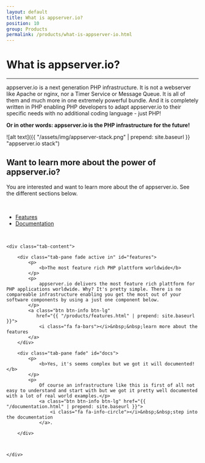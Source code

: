 ```yaml
---
layout: default
title: What is appserver.io?
position: 10
group: Products
permalink: /products/what-is-appserver-io.html
---
```


# <i class="fa fa-question-circle"></i> What is appserver.io?
***

appserver.io is a next generation PHP infrastructure. It is not a webserver like Apache or nginx, nor a Timer Service or Message Queue. It is all of them and much more in one extremely powerful bundle. And it is completely written in PHP enabling PHP developers to adapt appserver.io to their specific needs with no additional coding language - just PHP!

**Or in other words: appserver.io is the PHP infrastructure for the future!**

![alt text]({{ "/assets/img/appserver-stack.png" | prepend: site.baseurl }} "appserver.io stack")

## <i class="fa fa-info-circle"></i> Want to learn more about the power of appserver.io?

You are interested and want to learn more about the of appserver.io. See the different sections below.

<p><br/></p>

<ul class="nav nav-tabs nav-justified list-unstyled downloads">
    <li class="active"><a href="#features" data-toggle="tab"><i class="fa fa-cogs"></i> Features</a>
    </li>
    <li class=""><a href="#docs" data-toggle="tab"><i class="fa fa-file-code-o"></i> Documentation</a>
    </li>
</ul>
<p><br/></p>

<div class="col-lg-12">

    <div class="tab-content">

        <div class="tab-pane fade active in" id="features">
            <p>
                <b>The most feature rich PHP plattform worldwide</b>
            </p>
            <p>
                appserver.io delivers the most feature rich plattform for PHP applications worldwide. Why? It's pretty simple. There is no compareable infrastructure enabling you get the most out of your software components by using a just one component below.
            </p>
            <a class="btn btn-info btn-lg"
               href="{{ "/products/features.html" | prepend: site.baseurl }}">
                <i class="fa fa-bars"></i>&nbsp;&nbsp;learn more about the features
            </a>
        </div>

        <div class="tab-pane fade" id="docs">
            <p>
                <b>Yes, it's seems complex but we got it will documented!</b>
            </p>
            <p>
                Of course an infrastructure like this is first of all not easy to understand and start with but we got it pretty well documented with a lot of real world examples.</p>
                <a class="btn btn-info btn-lg" href="{{ "/documentation.html" | prepend: site.baseurl }}">
                    <i class="fa fa-info-circle"></i>&nbsp;&nbsp;step into the documentation
                </a>.
            
        </div>

        

    </div>
</div>
